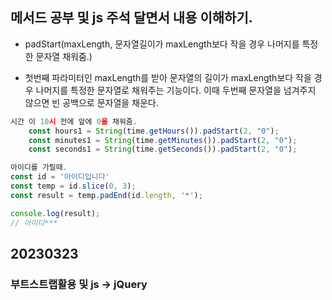 ## 메서드 공부 및 js 주석 달면서 내용 이해하기.

-   padStart(maxLength, 문자열길이가 maxLength보다 작을 경우 나머지를 특정한 문자열 채워줌.)

-   첫번째 파라미터인 maxLength를 받아 문자열의 길이가 maxLength보다 작을 경우 나머지를 특정한 문자열로 채워주는 기능이다. 이때 두번째 문자열을 넘겨주지 않으면 빈 공백으로 문자열을 채운다.

```javascript
시간 이 10시 전에 앞에 0을 채워줌.
    const hours1 = String(time.getHours()).padStart(2, "0");
    const minutes1 = String(time.getMinutes()).padStart(2, "0");
    const seconds1 = String(time.getSeconds()).padStart(2, "0");
```

```javascript
아이디를 가릴때.
const id = '아이디입니다'
const temp = id.slice(0, 3);
const result = temp.padEnd(id.length, '*');

console.log(result);
// 아이디***
```

## 20230323

### 부트스트랩활용 및 js -> jQuery
